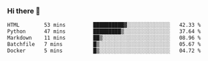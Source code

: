 ### Hi there 👋

<!--START_SECTION:waka-->

```txt
HTML        53 mins         ██████████▓░░░░░░░░░░░░░░   42.33 %
Python      47 mins         █████████▒░░░░░░░░░░░░░░░   37.64 %
Markdown    11 mins         ██▒░░░░░░░░░░░░░░░░░░░░░░   08.96 %
Batchfile   7 mins          █▒░░░░░░░░░░░░░░░░░░░░░░░   05.67 %
Docker      5 mins          █▒░░░░░░░░░░░░░░░░░░░░░░░   04.72 %
```

<!--END_SECTION:waka-->


<!--
**AnkelMauCastillo/AnkelMauCastillo** is a ✨ _special_ ✨ repository because its `README.md` (this file) appears on your GitHub profile.

Here are some ideas to get you started:

- 🔭 I’m currently working on ...
- 🌱 I’m currently learning ...
- 👯 I’m looking to collaborate on ...
- 🤔 I’m looking for help with ...
- 💬 Ask me about ...
- 📫 How to reach me: ...
- 😄 Pronouns: ...
- ⚡ Fun fact: ...
-->
